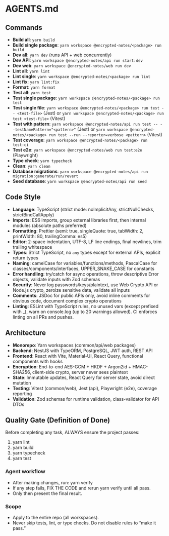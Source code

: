 # AGENTS.md

## Commands

- **Build all**: `yarn build`
- **Build single package**: `yarn workspace @encrypted-notes/<package> run build`
- **Dev all**: `yarn dev` (runs API + web concurrently)
- **Dev API**: `yarn workspace @encrypted-notes/api run start:dev`
- **Dev web**: `yarn workspace @encrypted-notes/web run dev`
- **Lint all**: `yarn lint`
- **Lint single**: `yarn workspace @encrypted-notes/<package> run lint`
- **Lint fix**: `yarn lint:fix`
- **Format**: `yarn format`
- **Test all**: `yarn test`
- **Test single package**: `yarn workspace @encrypted-notes/<package> run test`
- **Test single file**: `yarn workspace @encrypted-notes/<package> run test -- <test-file>` (Jest) or `yarn workspace @encrypted-notes/<package> run test <test-file>` (Vitest)
- **Test with pattern**: `yarn workspace @encrypted-notes/api run test -- --testNamePattern="<pattern>"` (Jest) or `yarn workspace @encrypted-notes/<package> run test --run --reporter=verbose <pattern>` (Vitest)
- **Test coverage**: `yarn workspace @encrypted-notes/<package> run test:ci`
- **Test e2e**: `yarn workspace @encrypted-notes/web run test:e2e` (Playwright)
- **Type check**: `yarn typecheck`
- **Clean**: `yarn clean`
- **Database migrations**: `yarn workspace @encrypted-notes/api run migration:generate/run/revert`
- **Seed database**: `yarn workspace @encrypted-notes/api run seed`

## Code Style

- **Language**: TypeScript (strict mode: noImplicitAny, strictNullChecks, strictBindCallApply)
- **Imports**: ES6 imports, group external libraries first, then internal modules (absolute paths preferred)
- **Formatting**: Prettier (semi: true, singleQuote: true, tabWidth: 2, printWidth: 80, trailingComma: es5)
- **Editor**: 2-space indentation, UTF-8, LF line endings, final newlines, trim trailing whitespace
- **Types**: Strict TypeScript, no `any` types except for external APIs, explicit return types
- **Naming**: camelCase for variables/functions/methods, PascalCase for classes/components/interfaces, UPPER_SNAKE_CASE for constants
- **Error handling**: try/catch for async operations, throw descriptive Error objects, validate inputs with Zod schemas
- **Security**: Never log passwords/keys/plaintext, use Web Crypto API or Node.js crypto, zeroize sensitive data, validate all inputs
- **Comments**: JSDoc for public APIs only, avoid inline comments for obvious code, document complex crypto operations
- **Linting**: ESLint with TypeScript rules, no unused vars (except prefixed with \_), warn on console.log (up to 20 warnings allowed). CI enforces linting on all PRs and pushes.

## Architecture

- **Monorepo**: Yarn workspaces (common/api/web packages)
- **Backend**: NestJS with TypeORM, PostgreSQL, JWT auth, REST API
- **Frontend**: React with Vite, Material-UI, React Query, functional components with hooks
- **Encryption**: End-to-end AES-GCM + HKDF + Argon2id + HMAC-SHA256, client-side crypto, server never sees plaintext
- **State**: Immutable updates, React Query for server state, avoid direct mutation
- **Testing**: Vitest (common/web), Jest (api), Playwright (e2e), coverage reporting
- **Validation**: Zod schemas for runtime validation, class-validator for API DTOs

## Quality Gate (Definition of Done)

Before completing any task, ALWAYS ensure the project passes:

1) yarn lint
2) yarn build
3) yarn typecheck
4) yarn test

### Agent workflow

- After making changes, run: yarn verify
- If any step fails, FIX THE CODE and rerun yarn verify until all pass.
- Only then present the final result.

### Scope

- Apply to the entire repo (all workspaces).
- Never skip tests, lint, or type checks. Do not disable rules to “make it pass.”
